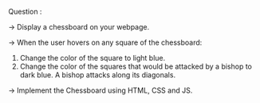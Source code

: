 Question :

-> Display a chessboard on your webpage.

-> When the user hovers on any square of the chessboard:

1) Change the color of the square to light blue.
2) Change the color of the squares that would be attacked by a bishop to dark blue. A bishop attacks along its diagonals.

-> Implement the Chessboard using HTML, CSS and JS.
